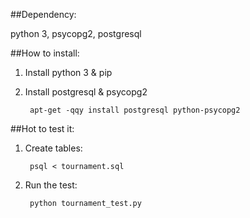##Dependency:


python 3, psycopg2, postgresql


##How to install:
1. Install python 3 & pip
2. Install postgresql & psycopg2
	
		apt-get -qqy install postgresql python-psycopg2


##Hot to test it:
1. Create tables:
	
		psql < tournament.sql

2. Run the test:

		python tournament_test.py

